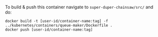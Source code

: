 To build & push this container navigate to `super-duper-chainsaw/src/` and do:

```
docker build -t [user-id/container-name:tag] -f ../kubernetes/containers/queue-maker/Dockerfile .
docker push [user-id/container-name:tag]
```